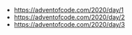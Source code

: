 - https://adventofcode.com/2020/day/1
- https://adventofcode.com/2020/day/2
- https://adventofcode.com/2020/day/3
